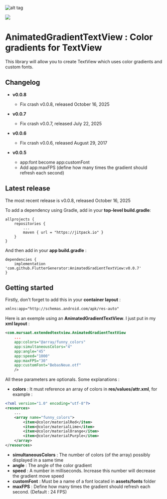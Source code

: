 ![alt tag](https://cloud.githubusercontent.com/assets/12541829/19215982/51424130-8dad-11e6-8a5f-e92652e4ce2b.gif)

[![](https://jitpack.io/v/FlutterGenerator/AnimatedGradientTextView.svg)](https://jitpack.io/#FlutterGenerator/AnimatedGradientTextView)

AnimatedGradientTextView : Color gradients for TextView
=======================================================

This library will allow you to create TextView which uses color gradients and custom fonts.

Changelog
---------

* **v0.0.8**
  * Fix crash v0.0.8, released October 16, 2025

* **v0.0.7**
  * Fix crash v0.0.7, released July 22, 2025

* **v0.0.6**
  * Fix crash v0.0.6, released August 29, 2017

* **v0.0.5**
  * app:font become app:customFont
  * Add app:maxFPS (define how many times the gradient should refresh each second)

Latest release
---------------

The most recent release is v0.0.8, released October 16, 2025

To add a dependency using Gradle, add in your **top-level build.gradle**:
```
allprojects {
	repositories {
		...
		maven { url = "https://jitpack.io" }
	}
}
```

And then add in your **app build.gradle** :
```
dependencies {
    implementation 'com.github.FlutterGenerator:AnimatedGradientTextView:v0.0.7'
}
```

Getting started
---------------
 
Firstly, don't forget to add this in your **container layout** :
```xml
xmlns:app="http://schemas.android.com/apk/res-auto"
```

Here is an exemple using an **AnimatedGradientTextView**. I just put in my **xml layout** :
```xml
<com.mursaat.extendedtextview.AnimatedGradientTextView
	...
	app:colors="@array/funny_colors"
	app:simultaneousColors="4"
	app:angle="45"
	app:speed="1000"
	app:maxFPS="30"
	app:customFont="BebasNeue.otf" 
	/>
```


All these parameters are optionals. Some explanations :
* **colors** : It must reference an array of colors in **res/values/attr.xml**, for example :
```xml
<?xml version="1.0" encoding="utf-8"?>
<resources>
	...
    <array name="funny_colors">
        <item>@color/materialRed</item>
        <item>@color/materialLime</item>
        <item>@color/materialOrange</item>
        <item>@color/materialPurple</item>
    </array>
</resources>
```

* **simultaneousColors** : The number of colors (of the array) possibly displayed in a same time
* **angle** : The angle of the color gradient
* **speed** : A number in milliseconds. Increase this number will decrease the gradient move speed
* **customFont** : Must be a name of a font located in **assets/fonts** folder
* **maxFPS** : Define how many times the gradient should refresh each second. (Default : 24 FPS)
